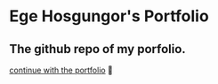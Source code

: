 # Ege Hosgungor's Portfolio 

## The github repo of my porfolio.

[continue with the portfolio](https://hsgngr.github.io/hosgungor/) 🔗

